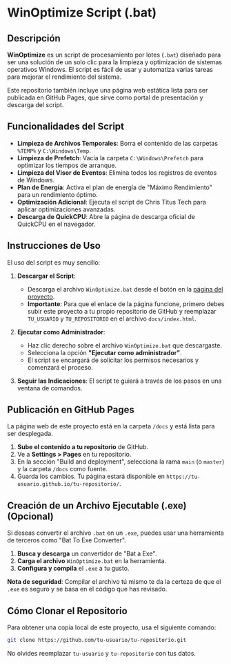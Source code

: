# WinOptimize Script (.bat)

## Descripción

**WinOptimize** es un script de procesamiento por lotes (`.bat`) diseñado para ser una solución de un solo clic para la limpieza y optimización de sistemas operativos Windows. El script es fácil de usar y automatiza varias tareas para mejorar el rendimiento del sistema.

Este repositorio también incluye una página web estática lista para ser publicada en GitHub Pages, que sirve como portal de presentación y descarga del script.

## Funcionalidades del Script

- **Limpieza de Archivos Temporales**: Borra el contenido de las carpetas `%TEMP%` y `C:\Windows\Temp`.
- **Limpieza de Prefetch**: Vacía la carpeta `C:\Windows\Prefetch` para optimizar los tiempos de arranque.
- **Limpieza del Visor de Eventos**: Elimina todos los registros de eventos de Windows.
- **Plan de Energía**: Activa el plan de energía de "Máximo Rendimiento" para un rendimiento óptimo.
- **Optimización Adicional**: Ejecuta el script de Chris Titus Tech para aplicar optimizaciones avanzadas.
- **Descarga de QuickCPU**: Abre la página de descarga oficial de QuickCPU en el navegador.

## Instrucciones de Uso

El uso del script es muy sencillo:

1.  **Descargar el Script**:
    -   Descarga el archivo `WinOptimize.bat` desde el botón en la [página del proyecto](https://TU_USUARIO.github.io/TU_REPOSITORIO/).
    -   **Importante**: Para que el enlace de la página funcione, primero debes subir este proyecto a tu propio repositorio de GitHub y reemplazar `TU_USUARIO` y `TU_REPOSITORIO` en el archivo `docs/index.html`.

2.  **Ejecutar como Administrador**:
    -   Haz clic derecho sobre el archivo `WinOptimize.bat` que descargaste.
    -   Selecciona la opción **"Ejecutar como administrador"**.
    -   El script se encargará de solicitar los permisos necesarios y comenzará el proceso.
3.  **Seguir las Indicaciones**: El script te guiará a través de los pasos en una ventana de comandos.

## Publicación en GitHub Pages

La página web de este proyecto está en la carpeta `/docs` y está lista para ser desplegada.

1.  **Sube el contenido a tu repositorio** de GitHub.
2.  Ve a **Settings > Pages** en tu repositorio.
3.  En la sección "Build and deployment", selecciona la rama `main` (o `master`) y la carpeta `/docs` como fuente.
4.  Guarda los cambios. Tu página estará disponible en `https://tu-usuario.github.io/tu-repositorio/`.

## Creación de un Archivo Ejecutable (.exe) (Opcional)

Si deseas convertir el archivo `.bat` en un `.exe`, puedes usar una herramienta de terceros como "Bat To Exe Converter".

1.  **Busca y descarga** un convertidor de "Bat a Exe".
2.  **Carga el archivo** `WinOptimize.bat` en la herramienta.
3.  **Configura y compila** el `.exe` a tu gusto.

**Nota de seguridad**: Compilar el archivo tú mismo te da la certeza de que el `.exe` es seguro y se basa en el código que has revisado.

## Cómo Clonar el Repositorio

Para obtener una copia local de este proyecto, usa el siguiente comando:

```bash
git clone https://github.com/tu-usuario/tu-repositorio.git
```

No olvides reemplazar `tu-usuario` y `tu-repositorio` con tus datos.